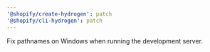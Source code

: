 ```yaml
---
'@shopify/create-hydrogen': patch
'@shopify/cli-hydrogen': patch
---
```


Fix pathnames on Windows when running the development server.
